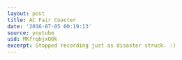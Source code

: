 ```yaml
---
layout: post
title: AC Fair Coaster
date: '2016-07-05 00:19:13'
source: youtube
uid: MKfrqbjxQ0k
excerpt: Stopped recording just as disaster struck. :)
---
```

